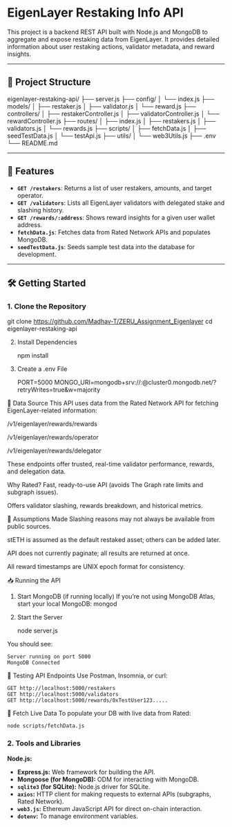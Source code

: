 # EigenLayer Restaking Info API

This project is a backend REST API built with Node.js and MongoDB to aggregate and expose restaking data from EigenLayer. It provides detailed information about user restaking actions, validator metadata, and reward insights.

---

## 📁 Project Structure

eigenlayer-restaking-api/
├── server.js
├── config/
│ └── index.js
├── models/
│ ├── restaker.js
│ ├── validator.js
│ └── reward.js
├── controllers/
│ ├── restakerController.js
│ ├── validatorController.js
│ └── rewardController.js
├── routes/
│ ├── index.js
│ ├── restakers.js
│ ├── validators.js
│ └── rewards.js
├── scripts/
│ ├── fetchData.js
│ ├── seedTestData.js
│ └── testApi.js
├── utils/
│ └── web3Utils.js
├── .env
└── README.md 


---

## 🚀 Features

- **`GET /restakers`**: Returns a list of user restakers, amounts, and target operator.
- **`GET /validators`**: Lists all EigenLayer validators with delegated stake and slashing history.
- **`GET /rewards/:address`**: Shows reward insights for a given user wallet address.
- **`fetchData.js`**: Fetches data from Rated Network APIs and populates MongoDB.
- **`seedTestData.js`**: Seeds sample test data into the database for development.

---

## 🛠️ Getting Started

### 1. Clone the Repository

git clone https://github.com/Madhav-T/ZERU_Assignment_Eigenlayer
cd eigenlayer-restaking-api


2. Install Dependencies
    
    npm install

3. Create a .env File

    PORT=5000
    MONGO_URI=mongodb+srv://<username>:<password>@cluster0.mongodb.net/?retryWrites=true&w=majority


📡 Data Source
This API uses data from the Rated Network API for fetching EigenLayer-related information:

/v1/eigenlayer/rewards/rewards

/v1/eigenlayer/rewards/operator

/v1/eigenlayer/rewards/delegator

These endpoints offer trusted, real-time validator performance, rewards, and delegation data.

Why Rated?
Fast, ready-to-use API (avoids The Graph rate limits and subgraph issues).

Offers validator slashing, rewards breakdown, and historical metrics.


🧠 Assumptions Made
Slashing reasons may not always be available from public sources.

stETH is assumed as the default restaked asset; others can be added later.

API does not currently paginate; all results are returned at once.

All reward timestamps are UNIX epoch format for consistency.

📥 Running the API
1. Start MongoDB (if running locally)
If you’re not using MongoDB Atlas, start your local MongoDB:
    mongod

2. Start the Server

    node server.js

You should see:

    Server running on port 5000
    MongoDB Connected

🧪 Testing API Endpoints
Use Postman, Insomnia, or curl:

    GET http://localhost:5000/restakers
    GET http://localhost:5000/validators
    GET http://localhost:5000/rewards/0xTestUser123.....

🔁 Fetch Live Data
To populate your DB with live data from Rated:

    node scripts/fetchData.js

### 2. Tools and Libraries

**Node.js:**

- **Express.js:** Web framework for building the API.
- **Mongoose (for MongoDB):** ODM for interacting with MongoDB.
- **`sqlite3` (for SQLite):** Node.js driver for SQLite.
- **`axios`:** HTTP client for making requests to external APIs (subgraphs, Rated Network).
- **`web3.js`:** Ethereum JavaScript API for direct on-chain interaction.
- **`dotenv`:** To manage environment variables.

